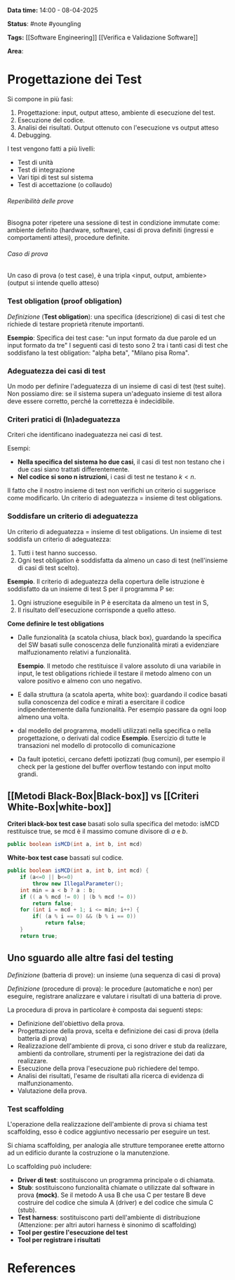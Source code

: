 **Data time:** 14:00 - 08-04-2025

**Status**: #note #youngling 

**Tags:** [[Software Engineering]] [[Verifica e Validazione Software]]

**Area**: 
# Progettazione dei Test

Si compone in più fasi:
1. Progettazione: input, output atteso, ambiente di esecuzione del test.
2. Esecuzione del codice.
3. Analisi dei risultati. Output ottenuto con l'esecuzione vs output atteso
4. Debugging.

I test vengono fatti a più livelli:
- Test di unità
- Test di integrazione
- Vari tipi di test sul sistema
- Test di accettazione (o collaudo)
###### Reperibilità delle prove
Bisogna poter ripetere una sessione di test in condizione immutate come: ambiente definito (hardware, software), casi di prova definiti (ingressi e comportamenti attesi), procedure definite.
###### Caso di prova
Un caso di prova (o test case), è una tripla <input, output, ambiente> (output si intende quello atteso)

### Test obligation (proof obligation)
*Definizione* (**Test obligation**): una specifica (descrizione) di casi di test che richiede di testare proprietà ritenute importanti.

**Esempio**:
Specifica dei test case: "un input formato da due parole ed un input formato da tre"
I seguenti casi di testo sono 2 tra i tanti casi di test che soddisfano la test obligation: "alpha beta", "Milano pisa Roma".
### Adeguatezza dei casi di test
Un modo per definire l'adeguatezza di un insieme di casi di test (test suite). Non possiamo dire: se il sistema supera un'adeguato insieme di test allora deve essere corretto, perché la correttezza è indecidibile.
### Criteri pratici di (In)adeguatezza
Criteri che identificano inadeguatezza nei casi di test. 

Esempi:
- **Nella specifica del sistema ho due casi**, il casi di test non testano che i due casi siano trattati differentemente.
- **Nel codice si sono n istruzioni**, i casi di test ne testano $k<n$.

Il fatto che il nostro insieme di test non verifichi un criterio ci suggerisce come modificarlo. Un criterio di adeguatezza = insieme di test obligations.
### Soddisfare un criterio di adeguatezza
Un criterio di adeguatezza = insieme di test obligations. Un insieme di test soddisfa un criterio di adeguatezza:
1. Tutti i test hanno successo.
2. Ogni test obligation è soddisfatta da almeno un caso di test (nell'insieme di casi di test scelto).

**Esempio**.
Il criterio di adeguatezza della copertura delle istruzione è soddisfatto da un insieme di test S per il programma P se:
1. Ogni istruzione eseguibile in P è esercitata da almeno un test in S,
2. Il risultato dell'esecuzione corrisponde a quello atteso.

**Come definire le test obligations**
- Dalle funzionalità (a scatola chiusa, black box), guardando la specifica del SW basati sulle conoscenza delle funzionalità mirati a evidenziare malfuzionamento relativi a funzionalità.

	**Esempio**. Il metodo che restituisce il valore assoluto di una variabile in input, le test obligations richiede il testare il metodo almeno con un valore positivo e almeno con uno negativo. 

- E dalla struttura (a scatola aperta, white box): guardando il codice  basati sulla conoscenza del codice e mirati a esercitare il codice indipendentemente dalla funzionalità. Per esempio passare da ogni loop almeno una volta.

- dal modello del programma, modelli utilizzati nella specifica o nella progettazione, o derivati dal codice
	**Esempio**. Esercizio di tutte le transazioni nel modello di protocollo di comunicazione

- Da fault ipotetici, cercano defetti ipotizzati (bug comuni), per esempio il check per la gestione del buffer overflow testando con input molto grandi.

## [[Metodi Black-Box|Black-box]] vs [[Criteri White-Box|white-box]]

**Criteri black-box test case** basati solo sulla specifica del metodo: isMCD restituisce true, se mcd è il massimo comune divisore di $a$ e $b$.
```java
public boolean isMCD(int a, int b, int mcd)
```

**White-box test case** bassati sul codice.
```java
public boolean isMCD(int a, int b, int mcd) { 
	if (a<=0 || b<=0) 
		throw new IllegalParameter(); 
	int min = a < b ? a : b;
	if (( a % mcd != 0) | (b % mcd != 0))
		return false;
	for (int i = mcd + 1; i <= min; i++) {
		if( (a % i == 0) && (b % i == 0)) 
			return false;
	}
	return true;
```

## Uno sguardo alle altre fasi del testing
*Definizione* (batteria di prove): un insieme (una sequenza di casi di prova)

*Definizione* (procedure di prova): le procedure (automatiche e non) per eseguire, registrare analizzare e valutare i risultati di una batteria di prove.

La procedura di prova in particolare è composta dai seguenti steps:
- Definizione dell'obiettivo della prova.
- Progettazione della prova, scelta e definizione dei casi di prova (della batteria di prova)
- Realizzazione dell'ambiente di prova, ci sono driver e stub da realizzare, ambienti da controllare, strumenti per la registrazione dei dati da realizzare.
- Esecuzione della prova l'esecuzione può richiedere del tempo.
- Analisi dei risultati, l'esame de risultati alla ricerca di evidenza di malfunzionamento.
- Valutazione della prova.

### Test scaffolding
L'operazione della realizzazione dell'ambiente di prova si chiama test scaffolding, esso è codice aggiuntivo necessario per eseguire un test.

Si chiama scaffolding, per analogia alle strutture temporanee erette attorno ad un edificio durante la costruzione o la manutenzione.

Lo scaffolding può includere:
- **Driver di test**: sostituiscono un programma principale o di chiamata.
- **Stub**: sostituiscono funzionalità chiamate o utilizzate dal software in prova **(mock)**. Se il metodo A usa B che usa C per testare B deve costruire del codice che simula A (driver) e del codice che simula C (stub).
- **Test harness**: sostituiscono parti dell'ambiente di distribuzione (Attenzione: per altri autori harness è sinonimo di scaffolding)
- **Tool per gestire l'esecuzione del test**
- **Tool per registrare i risultati**


# References